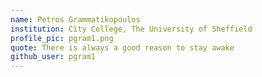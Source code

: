 ```yaml
---
name: Petros Grammatikopoulos
institution: City College, The University of Sheffield
profile_pic: pgram1.png
quote: There is always a good reason to stay awake
github_user: pgram1
---
```

